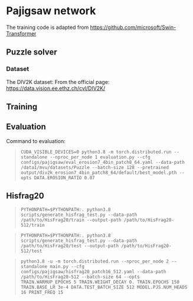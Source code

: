 # Pajigsaw network

The training code is adapted from https://github.com/microsoft/Swin-Transformer

## Puzzle solver

### Dataset
The DIV2K dataset:
From the official page: https://data.vision.ee.ethz.ch/cvl/DIV2K/


## Training

## Evaluation
Command to evaluation:
>```CUDA_VISIBLE_DEVICES=0 python3.8 -m torch.distributed.run --standalone --nproc_per_node 1 evaluation.py --cfg configs/pajigsaw/eval_erosion7_4bin_patch8_64.yaml --data-path /data1/mvu/datasets/Puzzle --batch-size 128 --pretrained output/div2k_erosion7_4bin_patch8_64/default/best_model.pth --opts DATA.EROSION_RATIO 0.07```

## Hisfrag20
>```PYTHONPATH=$PYTHONPATH:. python3.8 scripts/generate_hisfrag_test.py --data-path /path/to/HisFrag20/train --output-path /path/to/HisFrag20-512/train```

>```PYTHONPATH=$PYTHONPATH:. python3.8 scripts/generate_hisfrag_test.py --data-path /path/to/HisFrag20/test --output-path /path/to/HisFrag20-512/test```
 
>```python3.8 -u -m torch.distributed.run --nproc_per_node 2 --standalone main.py --cfg configs/pajigsaw/hisfrag20_patch16_512.yaml --data-path /path/to/HisFrag20-512 --batch-size 64 --opts TRAIN.WARMUP_EPOCHS 5 TRAIN.WEIGHT_DECAY 0. TRAIN.EPOCHS 150 TRAIN.BASE_LR 3e-4 DATA.TEST_BATCH_SIZE 512 MODEL.PJS.NUM_HEADS 16 PRINT_FREQ 15``` 